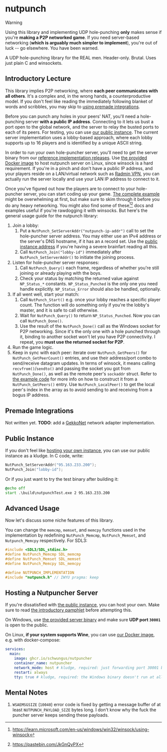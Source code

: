 # nutpunch

> [!WARNING]
> Using this library and implementing UDP hole-punching **only** makes sense if you're **making a P2P networked game**. If you need server-based networking (**which is arguably much simpler to implement**), you're out of luck -- go elsewhere. You have been warned.

A UDP hole-punching library for the REAL men. Header-only. Brutal. Uses just plain C and winsockets.

## Introductory Lecture

This library implies P2P networking, where **each peer communicates with all others**. It's a complex and, in the wrong hands, a counterproductive model. If you don't feel like reading the immediately following blanket of words and scribbles, you may skip to [using premade integrations](#premade-integrations).

Before you can punch any holes in your peers' NAT, you'll need a hole-punching server **with a public IP address**. Connecting to it lets us bust a port open to the global network, and the server to relay the busted ports to each of its peers. For testing, you can use [our public instance](#public-instance). The current server implementation uses a lobby-based approach, where each lobby supports up to 16 players and is identified by a unique ASCII string.

In order to run your own hole-puncher server, you'll need to get the server binary from our [reference implementation releases](https://github.com/Schwungus/nutpunch/releases/tag/stable). Use [the provided Docker image](https://github.com/Schwungus/nutpunch/pkgs/container/nutpuncher) to host nutpunch server on Linux, since winsock is a hard requirement. If you're in a pinch and don't have a public IP address, and your players reside on a LAN/virtual network such as [Radmin VPN](https://www.radmin-vpn.com/), you can actually run the server locally and use your LAN IP address to connect to it.

Once you've figured out how the players are to connect to your hole-puncher server, you can start coding up your game. [The complete example](src/nutpunchTest.c) might be overwhelming at first, but make sure to skim through it before you do any heavy networking. You might also find some of these[^1][^2] docs and examples useful if you're rawdogging it with winsocks. But here's the general usage guide for the nutpunch library:

1. Join a lobby:
   1. Put a `NutPunch_SetServerAddr("nutpunch-ip-addr")` call to set the hole-puncher server address. You may either use an IPv4 address or the server's DNS hostname, if it has an `A` record set. Use the [public instance address](#public-instance) if you're having a severe brainfart reading all this.
   2. Call `NutPunch_Join("lobby-id")` immediately after `NutPunch_SetServerAddr()` to initiate the joining process.
2. Listen for hole-puncher server responses:
   1. Call `NutPunch_Query()` each frame, regardless of whether you're still joining or already playing with the boys.
   2. Check your status by matching the returned value against `NP_Status_*` constants. `NP_Status_Punched` is the only one you need handle explicitly. `NP_Status_Error` should also be handled, optionally.
3. If all went well, start your match:
   1. Call `NutPunch_Start()` e.g. once your lobby reaches a specific player count. The function will do something only if you're the lobby's master, and it is safe to call otherwise.
   2. Wait for `NutPunch_Query()` to return `NP_Status_Punched`. Now you can call `NutPunch_Done()`.
   3. Use the result of the `NutPunch_Done()` call as the Windows socket for P2P networking. Since it's the only one with a hole punched through it, binding to another socket won't let you have P2P connectivity. I repeat, you **must use the returned socket for P2P**.
4. Run the game logic.
5. Keep in sync with each peer: iterate over `NutPunch_GetPeers()` for `NutPunch_GetPeerCount()` entries, and use their address/port combo to send/receive datagram updates. In terms of winsock, it means calling `recvfrom()`/`sendto()` and passing the socket you got from `NutPunch_Done()`, as well as the remote peer's `sockaddr` struct. Refer to [the example code](src/nutpunchTest.c) for more info on how to construct it from a `NutPunch_GetPeers()` entry. Use `NutPunch_LocalPeer()` to get the local peer's index in the array as to avoid sending to and receiving from a bogus IP address.

[^1]: <https://learn.microsoft.com/en-us/windows/win32/winsock/using-winsock>
[^2]: <https://pastebin.com/JkGnQyPX>

## Premade Integrations

Not written yet. **TODO**: add a [GekkoNet](https://github.com/HeatXD/GekkoNet) network adapter implementation.

## Public Instance

If you don't feel like [hosting your own instance](#hosting-a-nutpuncher-server), you can use our public instance as a kludge. In C code, write:

```c
NutPunch_SetServerAddr("95.163.233.200");
NutPunch_Join("lobby-id");
```

Or if you just want to try the test binary after building it:

```bat
@echo off
start .\build\nutpunchTest.exe 2 95.163.233.200
```

## Advanced Usage

Now let's discuss some niche features of this library.

You can change the `memcmp`, `memset`, and `memcpy` functions used in the implementation by redefining `NutPunch_Memcmp`, `NutPunch_Memset`, and `Nutpunch_Memcpy` respectively. For SDL3:

```c
#include <SDL3/SDL_stdinc.h>
#define NutPunch_Memcmp SDL_memcmp
#define NutPunch_Memset SDL_memset
#define NutPunch_Memcpy SDL_memcpy

#define NUTPUNCH_IMPLEMENTATION
#include "nutpunch.h" // IWYU pragma: keep
```

## Hosting a Nutpuncher Server

If you're dissatisfied with [the public instance](#public-instance), you can host your own. Make sure to read [the introductory pamphlet](#introductory-lecture) before attempting this.

On Windows, use [the provided server binary](https://github.com/Schwungus/nutpunch/releases/tag/stable) and make sure **UDP port `30001`** is open to the public.

On Linux, **if your system supports Wine**, you can use [our Docker image](https://github.com/Schwungus/nutpunch/pkgs/container/nutpuncher), e.g. with docker-compose:

```yaml
services:
  main:
    image: ghcr.io/schwungus/nutpuncher
    container_name: nutpuncher
    network_mode: host # kludge, required: just forwarding port 30001 breaks nutpuncher connectivity for unknown reasons
    restart: always
    tty: true # kludge, required: the Windows binary doesn't run at all without this
```

## Mental Notes

1. `WSAEMSGSIZE` (`10040`) error code is fixed by getting a message buffer of at least `NUTPUNCH_PAYLOAD_SIZE` bytes long. I don't know why the fuck the puncher server keeps sending these payloads.
